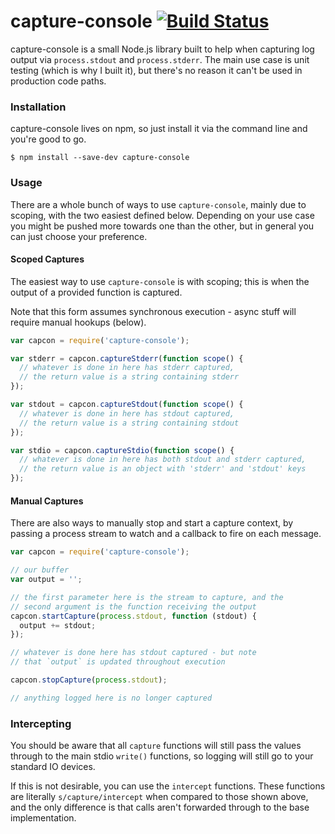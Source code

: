 # capture-console [![Build Status](https://travis-ci.org/zackehh/capture-console.svg?branch=master)](https://travis-ci.org/zackehh/capture-console)

capture-console is a small Node.js library built to help when capturing log output via `process.stdout` and `process.stderr`. The main use case is unit testing (which is why I built it), but there's no reason it can't be used in production code paths.

### Installation

capture-console lives on npm, so just install it via the command line and you're good to go.

```
$ npm install --save-dev capture-console
```

### Usage

There are a whole bunch of ways to use `capture-console`, mainly due to scoping, with the two easiest defined below. Depending on your use case you might be pushed more towards one than the other, but in general you can just choose your preference.

#### Scoped Captures

The easiest way to use `capture-console` is with scoping; this is when the output of a provided function is captured.

Note that this form assumes synchronous execution - async stuff will require manual hookups (below).

```javascript
var capcon = require('capture-console');

var stderr = capcon.captureStderr(function scope() {
  // whatever is done in here has stderr captured,
  // the return value is a string containing stderr
});

var stdout = capcon.captureStdout(function scope() {
  // whatever is done in here has stdout captured,
  // the return value is a string containing stdout
});

var stdio = capcon.captureStdio(function scope() {
  // whatever is done in here has both stdout and stderr captured,
  // the return value is an object with 'stderr' and 'stdout' keys
});
```

#### Manual Captures

There are also ways to manually stop and start a capture context, by passing a process stream to watch and a callback to fire on each message. 

```javascript
var capcon = require('capture-console');

// our buffer
var output = '';

// the first parameter here is the stream to capture, and the
// second argument is the function receiving the output
capcon.startCapture(process.stdout, function (stdout) {
  output += stdout;
});

// whatever is done here has stdout captured - but note
// that `output` is updated throughout execution

capcon.stopCapture(process.stdout);

// anything logged here is no longer captured
```

### Intercepting

You should be aware that all `capture` functions will still pass the values through to the main stdio `write()` functions, so logging will still go to your standard IO devices.

If this is not desirable, you can use the `intercept` functions. These functions are literally `s/capture/intercept` when compared to those shown above, and the only difference is that calls aren't forwarded through to the base implementation.
